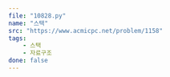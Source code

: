 ```yaml
---
file: "10828.py"
name: "스택"
src: "https://www.acmicpc.net/problem/1158"
tags: 
    - 스택
    - 자료구조
done: false
---
```


